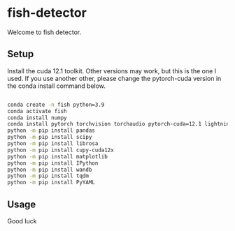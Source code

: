 # fish-detector

Welcome to fish detector.

## Setup

Install the cuda 12.1 toolkit. Other versions may work, but this is the one I used.
If you use another other, please change the pytorch-cuda version in the conda install command below.

```bash

conda create -n fish python=3.9
conda activate fish
conda install numpy
conda install pytorch torchvision torchaudio pytorch-cuda=12.1 lightning -c pytorch -c nvidia -c conda-forge
python -m pip install pandas
python -m pip install scipy
python -m pip install librosa
python -m pip install cupy-cuda12x
python -m pip install matplotlib
python -m pip install IPython
python -m pip install wandb
python -m pip install tqdm
python -m pip install PyYAML

```

## Usage

Good luck
